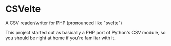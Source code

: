 # CSVelte
A CSV reader/writer for PHP (pronounced like "svelte")

This project started out as basically a PHP port of Python's CSV module, so you should be right at home if you're familiar with it.
